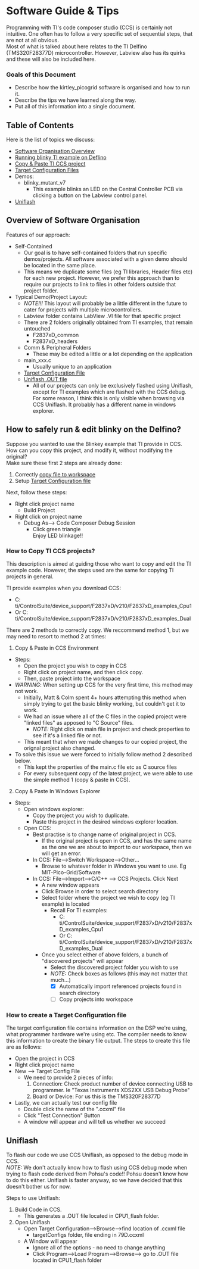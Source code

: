 # Software Guide & Tips
Programming with TI's code composer studio (CCS) is certainly not intuitive.
One often has to follow a very specific set of sequential steps, that are not at all obvious.  
Most of what is talked about here relates to the TI Delfino (TMS320F28377D) microcontroller. However, Labview also has its quirks and these will also be included here.

### Goals of this Document
- Describe how the kirtley_picogrid software is organised and how to run it.
- Describe the tips we have learned along the way.
- Put all of this information into a single document.

## Table of Contents
Here is the list of topics we discuss:
- [Software Organisation Overview](#folder_structure)
- [Running blinky TI example on Deflino](#runblinky)
- [Copy & Paste TI CCS project](#ccs_copy)
- [Target Configuration Files](#targetconfig)
- Demos:
	- blinky_mutant_v7
		- This example blinks an LED on the Central Controller PCB via clicking a button on the Labview control panel.
- [Uniflash](#uniflash)

## <a name="folder_structure"></a> Overview of Software Organisation
Features of our approach:
- Self-Contained
	- Our goal is to have self-contained folders that run specific demos/projects. All software associated with a given demo should be located in the same place. 
	- This means we duplicate some files (eg TI libraries, Header files etc) for each new project. However, we prefer this approach than to require our projects to link to files in other folders outside that project folder.
- Typical Demo/Project Layout:
	- *NOTE!!!* This layout will probably be a little different in the future to cater for projects with multiple microcontrollers.
	- Labview folder contains LabView .VI file for that specific project
	- There are 2 folders originally obtained from TI examples, that remain untouched
		- F2837xD_common
		- F2837xD_headers
	- Comm & Peripheral Folders
		- These may be edited a little or a lot depending on the application
	- main_xxx.c
		- Usually unique to an application
	- [Target Configuration File](#targetconfig)
	- [Uniflash .OUT file](#uniflash)
		- All of our projects can only be exclusively flashed using Uniflash, except for TI examples which are flashed with the CCS debug. For some reason, I think this is only visible when browsing via CCS Uniflash. It probably has a different name in windows explorer.

## <a name="runblinky"></a>How to safely run & edit blinky on the Delfino?
Suppose you wanted to use the Blinkey example that TI provide in CCS.
How can you copy this project, and modify it, without modifying the original?  
Make sure these first 2 steps are already done:
1. Correctly [copy file  to workspace](#ccs_copy)
2. Setup [Target Configuration file](#targetconfig)  

Next, follow these steps:
- Right click project name
	- Build Project
- Right click on project name
	- Debug As--> Code Composer Debug Session
		- Click green triangle  
Enjoy LED blinkage!!

### <a name="ccs_copy"></a> How to Copy TI CCS projects?
This description is aimed at guiding those who want to copy and edit the TI example code. However, the steps used are the same for copying TI projects in general.

TI provide examples when you download CCS:
- C: ti/ControlSuite/device_support/F2837xD/v210/F2837xD_examples_Cpu1
- Or C: ti/ControlSuite/device_support/F2837xD/v210/F2837xD_examples_Dual

There are 2 methods to correctly copy. We reccommend method 1, but we may need to resort to method 2 at times:
1. Copy & Paste in CCS Environment
- Steps:
	- Open the project you wish to copy in CCS
	- Right click on project name, and then click copy.  
	- Then, paste project into the workspace
- *WARNING*:  When setting up CCS for the very first time, this method may not work.
	- Initially, Matt & Colm spent 4+ hours attempting this method when simply trying to get the basic blinky working, but couldn't get it to work.
	- We had an issue where all of the C files in the copied project were "linked files" as apposed to "C Source" files.
		- *NOTE:* Right click on main file in project and check properties to see if it's a linked file or not.
	- This meant that when we made changes to our copied project, the orignal project also changed.
- To solve this issue we were forced to initially follow method 2 described below.
	- This kept the properties of the main.c file etc as C source files
	- For every subsequent copy of the latest project, we were able to use the simple method 1 (copy & paste in CCS).

2. Copy & Paste In Windows Explorer
- Steps:
	- Open windows explorer:
		- Copy the project you wish to duplicate.
		- Paste this project in the desired windows explorer location.
	- Open CCS:
		- Best practise is to change name of original project in CCS.
			- If the original project is open in CCS, and has the same name as the one we are about to import to our workspace, then we will get an error.
		- In CCS: File-->Switch Workspace-->Other…
			- Browse to whatever folder in Windows you want to use. Eg MIT-Pico-Grid/Software
		- In CCS: File-->Import-->C/C++ --> CCS Projects. Click Next
			- A new window appears
			- Click Browse in order to select search directory 
			- Select folder where the project we wish to copy (eg TI example) is located
				- Recall  For TI examples:
					- C: ti/ControlSuite/device_support/F2837xD/v210/F2837xD_examples_Cpu1
					- Or C: ti/ControlSuite/device_support/F2837xD/v210/F2837xD_examples_Dual
			- Once you select either of above folders, a bunch of "discovered projects" will appear
			 	- Select the discovered project folder you wish to use
				- *NOTE:* Check boxes as follows (this may not matter that much...)
					- [x] Automatically import referenced projects found in search directory
					- [ ] Copy projects into workspace

###  <a name="targetconfig"></a> How to create a Target Configuration file
The target configuration file contains information on the DSP we're using, what programmer hardware we're using etc. The compiler needs to know this information to create the binary file output.
The steps to create this file are as follows:
- Open the project in CCS
- Right click project name
- New --> Target Config File
	- We need to provide 2 pieces of info:
		1. Connection:
			Check product number of device connecting USB to programmer.
			Ie "Texas Instruments XDS2XX USB Debug Probe"
		2. Board or Device:
			For us this is the TMS320F28377D
-  Lastly, we can actually test our config file
	- Double click the name of the ".ccxml" file
	- Click "Test Connection" Button
	- A window will appear and will tell us whether we succeed
	

## <a name="uniflash"></a> Uniflash
To flash our code we use CCS Uniflash, as opposed to the debug mode in CCS.  
*NOTE:* We don't actually know how to flash using CCS debug mode when trying to flash code derived from Pohsu's code!! Pohsu doesn't know how to do this either. Uniflash is faster anyway, so we have decided that this doesn't bother us for now.

Steps to use Uniflash:
1. Build Code in CCS.
	- This generates a .OUT file located in CPU1_flash folder.
2. Open Uniflash
	- Open Target Configuration-->Browse-->find location of .ccxml file
		- targetConfigs folder, file ending in 79D.ccxml
	- A Window will appear
		- Ignore all of the options - no need to change anything
		- Click Program-->Load Program-->Browse--> go to .OUT file located in CPU1_flash folder

